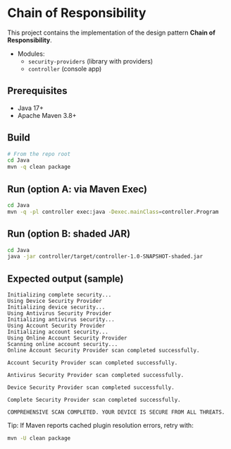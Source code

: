 # Chain of Responsibility

This project contains the implementation of the design pattern **Chain of Responsibility**.
- Modules:
  - `security-providers` (library with providers)
  - `controller` (console app)

## Prerequisites
- Java 17+
- Apache Maven 3.8+

## Build
```bash
# From the repo root
cd Java
mvn -q clean package
```

## Run (option A: via Maven Exec)
```bash
cd Java
mvn -q -pl controller exec:java -Dexec.mainClass=controller.Program
```

## Run (option B: shaded JAR)
```bash
cd Java
java -jar controller/target/controller-1.0-SNAPSHOT-shaded.jar
```

## Expected output (sample)
```
Initializing complete security...
Using Device Security Provider
Initializing device security...
Using Antivirus Security Provider
Initializing antivirus security...
Using Account Security Provider
Initializing account security...
Using Online Account Security Provider
Scanning online account security...
Online Account Security Provider scan completed successfully.

Account Security Provider scan completed successfully.

Antivirus Security Provider scan completed successfully.

Device Security Provider scan completed successfully.

Complete Security Provider scan completed successfully.

COMPREHENSIVE SCAN COMPLETED. YOUR DEVICE IS SECURE FROM ALL THREATS.
```

Tip: If Maven reports cached plugin resolution errors, retry with:
```bash
mvn -U clean package
```
